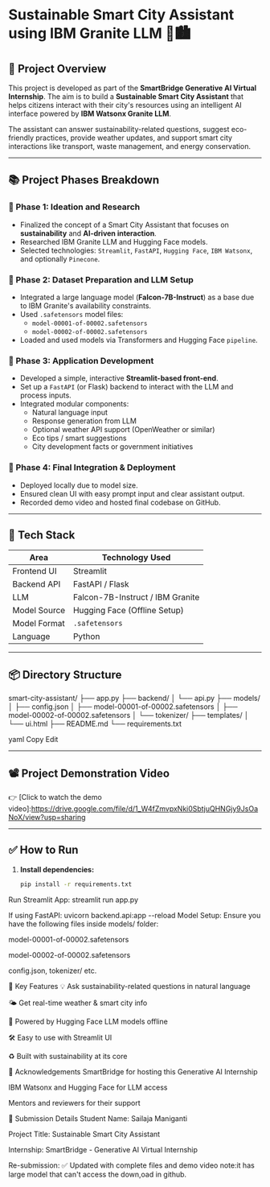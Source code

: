 # Sustainable Smart City Assistant using IBM Granite LLM 🌱🏙️

## 🚀 Project Overview

This project is developed as part of the **SmartBridge Generative AI Virtual Internship**. The aim is to build a **Sustainable Smart City Assistant** that helps citizens interact with their city's resources using an intelligent AI interface powered by **IBM Watsonx Granite LLM**.

The assistant can answer sustainability-related questions, suggest eco-friendly practices, provide weather updates, and support smart city interactions like transport, waste management, and energy conservation.

---

## 📚 Project Phases Breakdown

### 🔹 Phase 1: Ideation and Research
- Finalized the concept of a Smart City Assistant that focuses on **sustainability** and **AI-driven interaction**.
- Researched IBM Granite LLM and Hugging Face models.
- Selected technologies: `Streamlit`, `FastAPI`, `Hugging Face`, `IBM Watsonx`, and optionally `Pinecone`.

### 🔹 Phase 2: Dataset Preparation and LLM Setup
- Integrated a large language model (**Falcon-7B-Instruct**) as a base due to IBM Granite's availability constraints.
- Used `.safetensors` model files:  
  - `model-00001-of-00002.safetensors`  
  - `model-00002-of-00002.safetensors`
- Loaded and used models via Transformers and Hugging Face `pipeline`.

### 🔹 Phase 3: Application Development
- Developed a simple, interactive **Streamlit-based front-end**.
- Set up a `FastAPI` (or Flask) backend to interact with the LLM and process inputs.
- Integrated modular components:
  - Natural language input
  - Response generation from LLM
  - Optional weather API support (OpenWeather or similar)
  - Eco tips / smart suggestions
  - City development facts or government initiatives

### 🔹 Phase 4: Final Integration & Deployment
- Deployed locally due to model size.
- Ensured clean UI with easy prompt input and clear assistant output.
- Recorded demo video and hosted final codebase on GitHub.

---

## 🧠 Tech Stack

| Area              | Technology Used              |
|-------------------|------------------------------|
| Frontend UI       | Streamlit                    |
| Backend API       | FastAPI / Flask              |
| LLM               | Falcon-7B-Instruct / IBM Granite |
| Model Source      | Hugging Face (Offline Setup) |
| Model Format      | `.safetensors`               |
| Language          | Python                       |

---

## 📦 Directory Structure

smart-city-assistant/
├── app.py
├── backend/
│ └── api.py
├── models/
│ ├── config.json
│ ├── model-00001-of-00002.safetensors
│ ├── model-00002-of-00002.safetensors
│ └── tokenizer/
├── templates/
│ └── ui.html
├── README.md
└── requirements.txt

yaml
Copy
Edit

---

## 📽️ Project Demonstration Video

👉 [Click to watch the demo video]:https://drive.google.com/file/d/1_W4fZmvpxNki0SbtjuQHNGjy9JsOaNoX/view?usp=sharing

---

## ✅ How to Run

1. **Install dependencies:**
   ```bash
   pip install -r requirements.txt
Run Streamlit App:
streamlit run app.py

If using FastAPI:
uvicorn backend.api:app --reload
Model Setup:
Ensure you have the following files inside models/ folder:

model-00001-of-00002.safetensors

model-00002-of-00002.safetensors

config.json, tokenizer/ etc.

📌 Key Features
💡 Ask sustainability-related questions in natural language

🌤️ Get real-time weather & smart city info

🧠 Powered by Hugging Face LLM models offline

🛠️ Easy to use with Streamlit UI

♻️ Built with sustainability at its core

🙏 Acknowledgements
SmartBridge for hosting this Generative AI Internship

IBM Watsonx and Hugging Face for LLM access

Mentors and reviewers for their support

📅 Submission Details
Student Name: Sailaja Maniganti

Project Title: Sustainable Smart City Assistant

Internship: SmartBridge - Generative AI Virtual Internship

Re-submission: ✅ Updated with complete files and demo video
note:it has large model that can't access the down,oad in github.
